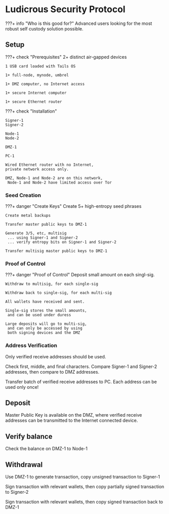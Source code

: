 # Ludicrous Security Protocol

???+ info "Who is this good for?"
    Advanced users looking for the most
    robust self custody solution possible.


## Setup

???+ check "Prerequisites"
    2+ distinct air-gapped devices

    1 USB card loaded with Tails OS
    
    1+ full-node, mynode, umbrel
    
    1+ DMZ computer, no Internet access
    
    1+ secure Internet computer 
    
    1+ secure Ethernet router


???+ check "Installation"
    
    Signer-1
    Signer-2
    
    Node-1
    Node-2
    
    DMZ-1
    
    PC-1
    
    Wired Ethernet router with no Internet,
    private network access only.
    
    DMZ, Node-1 and Node-2 are on this network,
     Node-1 and Node-2 have limited access over Tor


### Seed Creation

???+ danger "Create Keys"
    Create 5+ high-entropy seed phrases
    
    Create metal backups
    
    Transfer master public keys to DMZ-1
    
    Generate 3/5, etc, multisig
     ... using Signer-1 and Signer-2
     ... verify entropy bits on Signer-1 and Signer-2
    
    Transfer multisig master public keys to DMZ-1



### Proof of Control

???+ danger "Proof of Control"
    Deposit small amount on each singl-sig.
    
    Withdraw to multisig, for each single-sig 
    
    Withdraw back to single-sig, for each multi-sig
    
    All wallets have received and sent.
    
    Single-sig stores the small amounts, 
     and can be used under duress 
    
    Large deposits will go to multi-sig,
     and can only be accessed by using
     both signing devices and the DMZ






### Address Verification

Only verified receive addresses should be used.

Check first, middle, and final characters.
Compare Signer-1 and Signer-2 addresses, then
 compare to DMZ addresses.

Transfer batch of verified receive addresses
 to PC.
Each address can be used only once!


## Deposit 

Master Public Key is available on the DMZ,
 where verified receive addresses can be 
 transmitted to the Internet connected device.


## Verify balance

Check the balance on DMZ-1 to Node-1


## Withdrawal 

Use DMZ-1 to generate transaction, 
 copy unsigned transaction to Signer-1

Sign transaction with relevant wallets,
 then copy partially signed transaction
 to Signer-2 

Sign transaction with relevant wallets,
 then copy signed transaction back to DMZ-1






